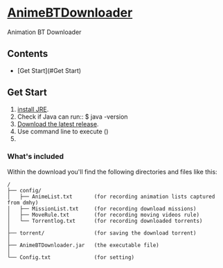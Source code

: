 # [AnimeBTDownloader](https://github.com/blake31113/AnimeBTDownloader)

Animation BT Downloader

## Contents
 - [Get Start](#Get Start)

## Get Start

1. [install JRE](http://java.com/zh_TW/download/).
2. Check if Java can run::
   $ java -version
3. [Download the latest release](https://github.com/blake31113/AnimeBTDownloader/raw/master/AnimeBTDownloader_ver1.0.0.zip).
4. Use command line to execute ()
5.  


### What's included
Within the download you'll find the following directories and files like this:

```
/
├── config/
│   ├── AnimeList.txt       (for recording animation lists captured from dmhy)
│   ├── MissionList.txt     (for recording download missions)
│   ├── MoveRule.txt        (for recording moving videos rule)
│   └── Torrentlog.txt      (for recording downloaded torrents)
│
├── torrent/                (for saving the download torrent)
│   
├── AnimeBTDownloader.jar   (the executable file)
│
└── Config.txt              (for setting)
```
